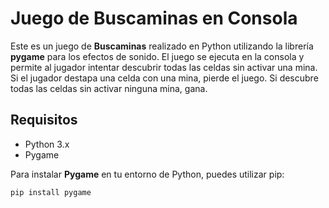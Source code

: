 # Juego de Buscaminas en Consola

Este es un juego de **Buscaminas** realizado en Python utilizando la librería **pygame** para los efectos de sonido. El juego se ejecuta en la consola y permite al jugador intentar descubrir todas las celdas sin activar una mina. Si el jugador destapa una celda con una mina, pierde el juego. Si descubre todas las celdas sin activar ninguna mina, gana.

## Requisitos

- Python 3.x
- Pygame

Para instalar **Pygame** en tu entorno de Python, puedes utilizar pip:

```bash
pip install pygame